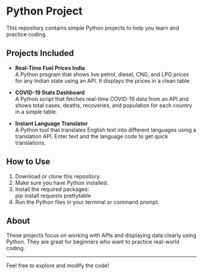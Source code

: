 # Python Project

This repository contains simple Python projects to help you learn and practice coding.

## Projects Included

- **Real-Time Fuel Prices India**  
  A Python program that shows live petrol, diesel, CNG, and LPG prices for any Indian state using an API. It displays the prices in a clean table.

- **COVID-19 Stats Dashboard**  
  A Python script that fetches real-time COVID-19 data from an API and shows total cases, deaths, recoveries, and population for each country in a simple table.

- **Instant Language Translator**  
  A Python tool that translates English text into different languages using a translation API. Enter text and the language code to get quick translations.

## How to Use

1. Download or clone this repository.
2. Make sure you have Python installed.
3. Install the required packages:  
  pip install requests prettytable
4. Run the Python files in your terminal or command prompt.

## About

These projects focus on working with APIs and displaying data clearly using Python. They are great for beginners who want to practice real-world coding.

---

Feel free to explore and modify the code!

